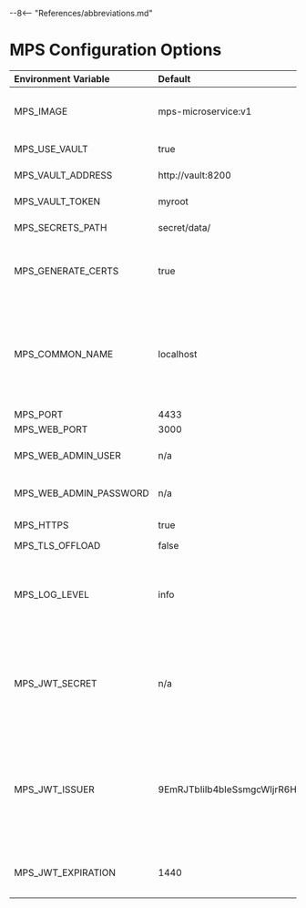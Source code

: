 --8<-- "References/abbreviations.md"
# MPS Configuration Options

| Environment Variable       | Default                | Description |
| :------------------------- | :--------------------- | :-- |
| MPS_IMAGE                  | mps-microservice:v1  | Only used when using docker-compose.yml. Specifies image to use for MPS |
| MPS_USE_VAULT              | true                 | Whether or not the vault should be used |
| MPS_VAULT_ADDRESS          | http://vault:8200    | Address of where the vault is hosted |
| MPS_VAULT_TOKEN            | myroot               | Token used to access the vault |
| MPS_SECRETS_PATH           | secret/data/         | Path to where secrets are stored in the vault |
| MPS_GENERATE_CERTS         | true                 | Enables/Disables generation of self signed certificates based on MPS_COMMON_NAME |
| MPS_COMMON_NAME            | localhost            |  Development system's IP address. <br> **Note:** For this guide, you **cannot** use localhost because the managed device would be unable to reach the MPS and RPS servers. | For this guide, the address will be used in a self-signed certificate. It may be an IP address or FQDN in real world deployment. |
| MPS_PORT                   | 4433                 | |
| MPS_WEB_PORT               | 3000                 | |
| MPS_WEB_ADMIN_USER         | n/a                  | Specifies the username for API authentication |
| MPS_WEB_ADMIN_PASSWORD     | n/a                  | Specifies the password for API authentication |
| MPS_HTTPS                  | true                 | Specifies whether or not to enable https      |
| MPS_TLS_OFFLOAD            | false                | |
| MPS_LOG_LEVEL              | info                 | Controls the level of logging provided in the service. Options are (in order of increasing detail): `error`, `warn`, `info`, `verbose`, `debug`, and `silly`. |
| MPS_JWT_SECRET             | n/a                  | Secret used for generating a JWT Token. IMPORTANT: This must match the `secret` in your `Kong.yaml` file for the jwt plugin configuration.
| MPS_JWT_ISSUER             | 9EmRJTbIiIb4bIeSsmgcWIjrR6HyETqc | The issuer that will be populated in the token. This is a not considered a secret. IMPORTANT: This must match the `key:` property in the `Kong.yaml` file for the jwt plugin configuration.
| MPS_JWT_EXPIRATION         | 1440                 | The default expiration in minutes for the JWT Token. Default is 24 hours.
